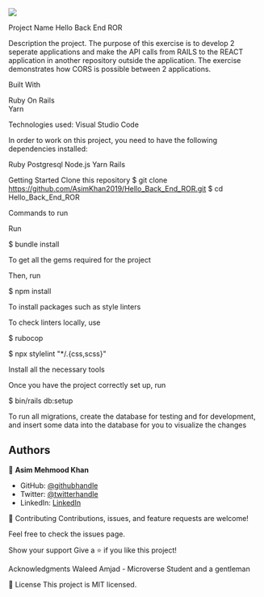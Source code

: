![](https://img.shields.io/badge/Microverse-blueviolet)

Project Name
Hello Back End ROR

Description the project.
The purpose of this exercise is to develop 2 seperate applications and make the API calls from RAILS to the REACT application in another repository outside the application. The exercise demonstrates how CORS is possible between 2 applications. 

Built With
 
Ruby On Rails  
Yarn 

Technologies used: 
Visual Studio Code 

In order to work on this project, you need to have the following dependencies installed:

Ruby
Postgresql 
Node.js 
Yarn 
Rails

Getting Started
Clone this repository $ git clone https://github.com/AsimKhan2019/Hello_Back_End_ROR.git $ cd Hello_Back_End_ROR

Commands to run

Run

$ bundle install

To get all the gems required for the project

Then, run

$ npm install

To install packages such as style linters

To check linters locally, use

$ rubocop

$ npx stylelint "*/.{css,scss}"

Install all the necessary tools 

Once you have the project correctly set up, run

$ bin/rails db:setup

To run all migrations, create the database for testing and for development, and insert some data into the database for you to visualize the changes

## Authors

👤 **Asim Mehmood Khan**

- GitHub: [@githubhandle](https://github.com/AsimKhan2019/)
- Twitter: [@twitterhandle](https://twitter.com/vtechbiz)
- LinkedIn: [LinkedIn](https://www.linkedin.com/in/asim-khan-9bbb4211/)

🤝 Contributing
Contributions, issues, and feature requests are welcome!

Feel free to check the issues page.

Show your support
Give a ⭐️ if you like this project!

Acknowledgments
Waleed Amjad - Microverse Student and a gentleman 

📝 License
This project is MIT licensed.
